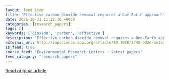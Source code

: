 ```yaml
---
layout: feed_item
title: "Effective carbon dioxide removal requires a One-Earth approach"
date: 2025-10-31 11:22:16 +0000
categories: [research_papers]
tags: []
keywords: ['dioxide', 'carbon', 'effective']
description: "Effective carbon dioxide removal requires a One-Earth approach"
external_url: http://iopscience.iop.org/article/10.1088/1748-9326/ae15a8
is_feed: true
source_feed: "Environmental Research Letters - latest papers"
feed_category: "research_papers"
---
```




[Read original article](http://iopscience.iop.org/article/10.1088/1748-9326/ae15a8)
